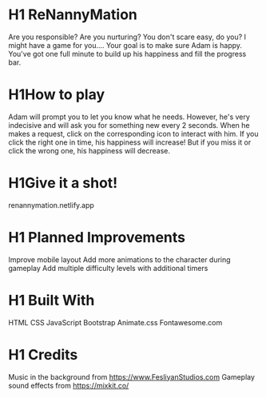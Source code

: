# H1 ReNannyMation
Are you responsible? Are you nurturing? You don't scare easy, do you? I might have a game for you....
Your goal is to make sure Adam is happy. You've got one full minute to build up his happiness and fill the progress bar. 

# H1How to play
Adam will prompt you to let you know what he needs. However, he's very indecisive and will ask you for something new every 2 seconds. When he makes a request, click on the corresponding icon to interact with him. If you click the right one in time, his happiness will increase! But if you miss it or click the wrong one, his happiness will decrease. 

# H1Give it a shot!
renannymation.netlify.app

# H1 Planned Improvements
Improve mobile layout
Add more animations to the character during gameplay
Add multiple difficulty levels with additional timers

# H1 Built With
HTML
CSS
JavaScript
Bootstrap
Animate.css
Fontawesome.com

# H1 Credits
Music in the background from https://www.FesliyanStudios.com
Gameplay sound effects from https://mixkit.co/